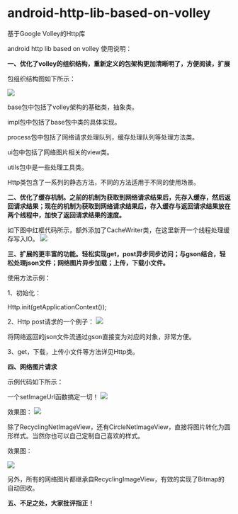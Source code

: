 # android-http-lib-based-on-volley
基于Google Volley的Http库

android http lib  based on volley
使用说明：

**一、优化了volley的组织结构，重新定义的包架构更加清晰明了，方便阅读，扩展**

包组织结构图如下所示：

![](https://raw.githubusercontent.com/sddyljsx/android-http-lib-based-on-volley/master/001.png)

base包中包括了volley架构的基础类，抽象类。

impl包中包括了base包中类的具体实现。

process包中包括了网络请求处理队列，缓存处理队列等处理方法类。

ui包中包括了网络图片相关的view类。

utils包中是一些处理工具类。

Http类包含了一系列的静态方法，不同的方法适用于不同的使用场景。

**二、优化了缓存机制。之前的机制为获取到网络请求结果后，先存入缓存，然后返回请求结果；现在的机制为获取到网络请求结果后，存入缓存与返回请求结果放在两个线程中，加快了返回请求结果的速度。**

如下图中红框代码所示，额外添加了CacheWriter类，在这里新开一个线程处理缓存写入IO。
![](https://github.com/sddyljsx/android-http-lib-based-on-volley/blob/master/002.png?raw=true)

**三、扩展的更丰富的功能。轻松实现get，post异步同步访问；与gson结合，轻松处理json文件；网络图片异步加载；上传，下载小文件。**

使用方法示例：

1、初始化： 

Http.init(getApplicationContext());

2、Http post请求的一个例子：
![](https://github.com/sddyljsx/android-http-lib-based-on-volley/blob/master/003.png?raw=true)

将网络返回的json文件流通过gson直接变为对应的对象，非常方便。

3、get，下载，上传小文件等方法详见Http类。

**四、网络图片请求**

示例代码如下所示：

一个setImageUrl函数搞定一切！
![](https://github.com/sddyljsx/android-http-lib-based-on-volley/blob/master/004.png?raw=true)

效果图：
![](https://github.com/sddyljsx/android-http-lib-based-on-volley/blob/master/005.png?raw=true)

除了RecyclingNetImageView，还有CircleNetImageView，直接将图片转化为圆形样式。当然你也可以自己定制自己喜欢的样式。

效果图：

![](https://github.com/sddyljsx/android-http-lib-based-on-volley/blob/master/006.png?raw=true)

另外，所有的网络图片都继承自RecyclingImageView，有效的实现了Bitmap的自动回收。

**五、不足之处，大家批评指正！**








